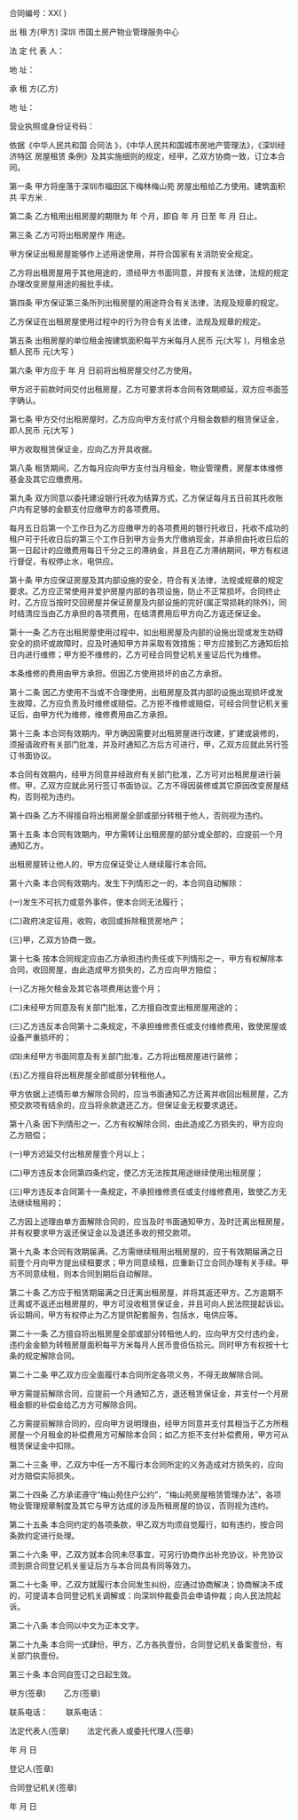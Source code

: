 
 


合同编号：XX( )


出 租 方(甲方)
深圳
市国土房产物业管理服务中心


法 定 代 表 人：


地 址：


承 租 方(乙方)


地 址：


营业执照或身份证号码：


依据《中华人民共和国
合同法
》，《中华人民共和国城市房地产管理法》，《深圳经济特区
房屋租赁
条例》及其实施细则的规定，经甲，乙双方协商一致，订立本合同。


第一条 甲方将座落于深圳市福田区下梅林梅山苑 房屋出租给乙方使用。建筑面积共 平方米 .


第二条 乙方租用出租房屋的期限为 年 个月，即自 年 月 日至 年 月 日止。


第三条 乙方可将出租房屋作 用途。


甲方保证出租房屋能够作上述用途使用，并符合国家有关消防安全规定。


乙方将出租房屋用于其他用途的，须经甲方书面同意，并按有关法律，法规的规定办理改变房屋用途的报批手续。


第四条 甲方保证第三条所列出租房屋的用途符合有关法律，法规及规章的规定。


乙方保证在出租房屋使用过程中的行为符合有关法律，法规及规章的规定。


第五条 出租房屋的单位租金按建筑面积每平方米每月人民币 元(大写 )，月租金总额人民币 元(大写 )


第六条 甲方应于 年 月 日前将出租房屋交付乙方使用。


甲方迟于前款时间交付出租房屋，乙方可要求将本合同有效期顺延，双方应书面签字确认。


第七条 甲方交付出租房屋时，乙方应向甲方支付贰个月租金数额的租赁保证金， 即人民币 元(大写 )


甲方收取租赁保证金，应向乙方开具收据。


第八条 租赁期间，乙方每月应向甲方支付当月租金，物业管理费，房屋本体维修基金及其它应缴费用。


第九条 双方同意以委托建设银行托收为结算方式，乙方保证每月五日前其托收账户内有足够的金额支付应缴甲方的各项费用。


每月五日后第一个工作日为乙方应缴甲方的各项费用的银行托收日，托收不成功的租户可于托收日后的第三个工作日到甲方业务大厅缴纳现金，并承担由托收日后的第一日起计的应缴费用每日千分之三的滞纳金，并且在乙方滞纳期间，甲方有权进行督促，有权停止水，电供应。


第十条 甲方应保证房屋及其内部设施的安全，符合有关法律，法规或规章的规定要求。乙方应正常使用并爱护房屋内部的各项设施，防止不正常损坏。合同终止时，乙方应当按时交回房屋并保证房屋及内部设施的完好(属正常损耗的除外)，同时结清应当由乙方承担的各项费用，在结清费用后甲方向乙方返还保证金。


第十一条 乙方在出租房屋使用过程中，如出租房屋及内部的设施出现或发生妨碍安全的损坏或故障时，应及时通知甲方并采取有效措施；甲方应接到乙方通知后拾日内进行维修；甲方拒不维修的，乙方可经合同登记机关鉴证后代为维修。


本条维修的费用由甲方承担。但因乙方使用损坏的由乙方承担。


第十二条 因乙方使用不当或不合理使用，出租房屋及其内部的设施出现损坏或发生故障，乙方应负责及时维修或赔偿。乙方拒不维修或赔偿，可经合同登记机关鉴证后，由甲方代为维修，维修费用由乙方承担。


第十三条 本合同有效期内，甲方确因需要对出租房屋进行改建，扩建或装修的，须报请政府有关部门批准，并及时通知乙方后方可进行，甲，乙双方应就此另行签订书面协议。


本合同有效期内，经甲方同意并经政府有关部门批准，乙方可对出租房屋进行装修。甲，乙双方应就此另行签订书面协议。乙方不得因装修或其它原因改变房屋结构，否则视为违约。


第十四条 乙方不得擅自将出租房屋全部或部分转租于他人，否则视为违约。


第十五条 本合同有效期内，甲方需转让出租房屋的部分或全部的，应提前一个月通知乙方。


出租房屋转让他人的，甲方应保证受让人继续履行本合同。


第十六条 本合同有效期内，发生下列情形之一的，本合同自动解除：


(一)发生不可抗力或意外事件，使本合同无法履行；


(二)政府决定征用，收购，收回或拆除租赁房地产；


(三)甲，乙双方协商一致。


第十七条 按本合同规定应由乙方承担违约责任或下列情形之一，甲方有权解除本合同，收回房屋，由此造成甲方损失的，乙方应向甲方赔偿；


(一)乙方拖欠租金及其它各项费用达壹个月；


(二)未经甲方同意及有关部门批准，乙方擅自改变出租房屋用途的；


(三)乙方违反本合同第十二条规定，不承担维修责任或支付维修费用，致使房屋或设备严重损坏的；


(四)未经甲方书面同意及有关部门批准，乙方将出租房屋进行装修；


(五)乙方擅自将出租房屋全部或部分转租他人。


甲方依据上述情形单方解除合同的，应当书面通知乙方迁离并收回出租房屋，乙方预交款项有结余的，应当将余款退还乙方。但保证金无权要求退还。


第十八条 因下列情形之一，乙方有权解除合同，由此造成乙方损失的，甲方应向乙方赔偿；


(一)甲方迟延交付出租房屋壹个月以上；


(二)甲方违反本合同第四条约定，使乙方无法按其用途继续使用出租房屋；


(三)甲方违反本合同第十一条规定，不承担维修责任或支付维修费用，致使乙方无法继续租用的；


乙方因上述理由单方面解除合同的，应当及时书面通知甲方，及时迁离出租房屋，并有权要求甲方返还保证金以及退还多收的预交款项。


第十九条 本合同有效期届满，乙方需继续租用出租房屋的，应于有效期届满之日前壹个月向甲方提出续租要求；甲方同意续租，应重新订立合同办理有关手续。甲方不同意续租，则本合同到期后自动解除。


第二十条 乙方应于租赁期届满之日迁离出租房屋，并将其返还甲方。乙方逾期不迁离或不返还出租房屋的，甲方可没收租赁保证金，并且可向人民法院提起诉讼。诉讼期间，甲方有权停止为乙方提供配套服务，包括水，电供应等。


第二十一条 乙方擅自将出租房屋全部或部分转租他人的，应向甲方交付违约金，违约金金额为转租房屋面积每平方米每月人民币壹佰伍拾元。同时甲方有权按十七条的规定解除合同。


第二十二条 甲乙双方应全面履行本合同所定各项义务，不得无故解除合同。


甲方需提前解除合同，应提前一个月通知乙方，退还租赁保证金，并支付一个月房租金额的补偿金给乙方方可解除合同。


乙方需提前解除合同的，应向甲方说明理由，经甲方同意并支付其相当于乙方所租房屋一个月租金的补偿费用方可解除本合同；如乙方拒不支付补偿费用，甲方可从租赁保证金中扣除。


第二十三条 甲，乙双方中任一方不履行本合同所定的义务造成对方损失的，应向对方赔偿实际损失。


第二十四条 乙方承诺遵守“梅山苑住户公约”，“梅山苑房屋租赁管理办法”，各项物业管理规章制度及其它与甲方达成的涉及所租房屋的协议，否则视为违约。


第二十五条 本合同约定的各项条款，甲乙双方均须自觉履行，如有违约，按合同条款约定进行处理。


第二十六条 甲，乙双方就本合同未尽事宜，可另行协商作出补充协议，补充协议须到原合同登记机关鉴证后方与本合同具有同等效力。


第二十七条 甲，乙双方就履行本合同发生纠纷，应通过协商解决；协商解决不成的，可提请本合同登记机关调解或：向深圳仲裁委员会申请仲裁；向人民法院起诉。


第二十八条 本合同以中文为正本文字。


第二十九条 本合同一式肆份，甲方，乙方各执壹份，合同登记机关备案壹份，有关部门执壹份。


第三十条 本合同自签订之日起生效。


甲方(签章)　　 乙方(签章)


联系电话：　　 联系电话：


法定代表人(签章) 　　法定代表人或委托代理人(签章)


年 月 日


登记人(签章)


合同登记机关(签章)


年 月 日
 


 

 
 
 
 
 
  


  
 

  


  


  
 
 
 
 

